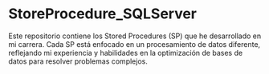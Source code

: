 # StoreProcedure_SQLServer
Este repositorio contiene los Stored Procedures (SP) que he desarrollado en mi carrera. Cada SP está enfocado en un procesamiento de datos diferente, reflejando mi experiencia y habilidades en la optimización de bases de datos para resolver problemas complejos.
